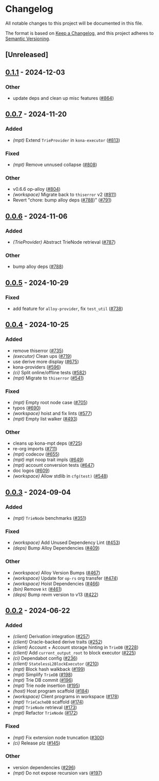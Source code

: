 # Changelog
All notable changes to this project will be documented in this file.

The format is based on [Keep a Changelog](https://keepachangelog.com/en/1.0.0/),
and this project adheres to [Semantic Versioning](https://semver.org/spec/v2.0.0.html).

## [Unreleased]

## [0.1.1](https://github.com/op-rs/kona/compare/kona-mpt-v0.1.0...kona-mpt-v0.1.1) - 2024-12-03

### Other

- update deps and clean up misc features ([#864](https://github.com/op-rs/kona/pull/864))

## [0.0.7](https://github.com/op-rs/kona/compare/kona-mpt-v0.0.6...kona-mpt-v0.0.7) - 2024-11-20

### Added

- *(mpt)* Extend `TrieProvider` in `kona-executor` ([#813](https://github.com/op-rs/kona/pull/813))

### Fixed

- *(mpt)* Remove unnused collapse ([#808](https://github.com/op-rs/kona/pull/808))

### Other

- v0.6.6 op-alloy ([#804](https://github.com/op-rs/kona/pull/804))
- *(workspace)* Migrate back to `thiserror` v2 ([#811](https://github.com/op-rs/kona/pull/811))
- Revert "chore: bump alloy deps ([#788](https://github.com/op-rs/kona/pull/788))" ([#791](https://github.com/op-rs/kona/pull/791))

## [0.0.6](https://github.com/op-rs/kona/compare/kona-mpt-v0.0.5...kona-mpt-v0.0.6) - 2024-11-06

### Added

- *(TrieProvider)* Abstract TrieNode retrieval ([#787](https://github.com/op-rs/kona/pull/787))

### Other

- bump alloy deps ([#788](https://github.com/op-rs/kona/pull/788))

## [0.0.5](https://github.com/op-rs/kona/compare/kona-mpt-v0.0.4...kona-mpt-v0.0.5) - 2024-10-29

### Fixed

- add feature for `alloy-provider`, fix `test_util` ([#738](https://github.com/op-rs/kona/pull/738))

## [0.0.4](https://github.com/op-rs/kona/compare/kona-mpt-v0.0.3...kona-mpt-v0.0.4) - 2024-10-25

### Added

- remove thiserror ([#735](https://github.com/op-rs/kona/pull/735))
- *(executor)* Clean ups ([#719](https://github.com/op-rs/kona/pull/719))
- use derive more display ([#675](https://github.com/op-rs/kona/pull/675))
- kona-providers ([#596](https://github.com/op-rs/kona/pull/596))
- *(ci)* Split online/offline tests ([#582](https://github.com/op-rs/kona/pull/582))
- *(mpt)* Migrate to `thiserror` ([#541](https://github.com/op-rs/kona/pull/541))

### Fixed

- *(mpt)* Empty root node case ([#705](https://github.com/op-rs/kona/pull/705))
- typos ([#690](https://github.com/op-rs/kona/pull/690))
- *(workspace)* hoist and fix lints ([#577](https://github.com/op-rs/kona/pull/577))
- *(mpt)* Empty list walker ([#493](https://github.com/op-rs/kona/pull/493))

### Other

- cleans up kona-mpt deps ([#725](https://github.com/op-rs/kona/pull/725))
- re-org imports ([#711](https://github.com/op-rs/kona/pull/711))
- *(mpt)* codecov ([#655](https://github.com/op-rs/kona/pull/655))
- *(mpt)* mpt noop trait impls ([#649](https://github.com/op-rs/kona/pull/649))
- *(mpt)* account conversion tests ([#647](https://github.com/op-rs/kona/pull/647))
- doc logos ([#609](https://github.com/op-rs/kona/pull/609))
- *(workspace)* Allow stdlib in `cfg(test)` ([#548](https://github.com/op-rs/kona/pull/548))

## [0.0.3](https://github.com/op-rs/kona/compare/kona-mpt-v0.0.2...kona-mpt-v0.0.3) - 2024-09-04

### Added
- *(mpt)* `TrieNode` benchmarks ([#351](https://github.com/op-rs/kona/pull/351))

### Fixed
- *(workspace)* Add Unused Dependency Lint ([#453](https://github.com/op-rs/kona/pull/453))
- *(deps)* Bump Alloy Dependencies ([#409](https://github.com/op-rs/kona/pull/409))

### Other
- *(workspace)* Alloy Version Bumps ([#467](https://github.com/op-rs/kona/pull/467))
- *(workspace)* Update for `op-rs` org transfer ([#474](https://github.com/op-rs/kona/pull/474))
- *(workspace)* Hoist Dependencies ([#466](https://github.com/op-rs/kona/pull/466))
- *(bin)* Remove `kt` ([#461](https://github.com/op-rs/kona/pull/461))
- *(deps)* Bump revm version to v13 ([#422](https://github.com/op-rs/kona/pull/422))

## [0.0.2](https://github.com/op-rs/kona/compare/kona-mpt-v0.0.1...kona-mpt-v0.0.2) - 2024-06-22

### Added
- *(client)* Derivation integration ([#257](https://github.com/op-rs/kona/pull/257))
- *(client)* Oracle-backed derive traits ([#252](https://github.com/op-rs/kona/pull/252))
- *(client)* Account + Account storage hinting in `TrieDB` ([#228](https://github.com/op-rs/kona/pull/228))
- *(client)* Add `current_output_root` to block executor ([#225](https://github.com/op-rs/kona/pull/225))
- *(ci)* Dependabot config ([#236](https://github.com/op-rs/kona/pull/236))
- *(client)* `StatelessL2BlockExecutor` ([#210](https://github.com/op-rs/kona/pull/210))
- *(mpt)* Block hash walkback ([#199](https://github.com/op-rs/kona/pull/199))
- *(mpt)* Simplify `TrieDB` ([#198](https://github.com/op-rs/kona/pull/198))
- *(mpt)* Trie DB commit ([#196](https://github.com/op-rs/kona/pull/196))
- *(mpt)* Trie node insertion ([#195](https://github.com/op-rs/kona/pull/195))
- *(host)* Host program scaffold ([#184](https://github.com/op-rs/kona/pull/184))
- *(workspace)* Client programs in workspace ([#178](https://github.com/op-rs/kona/pull/178))
- *(mpt)* `TrieCacheDB` scaffold ([#174](https://github.com/op-rs/kona/pull/174))
- *(mpt)* `TrieNode` retrieval ([#173](https://github.com/op-rs/kona/pull/173))
- *(mpt)* Refactor `TrieNode` ([#172](https://github.com/op-rs/kona/pull/172))

### Fixed
- *(mpt)* Fix extension node truncation ([#300](https://github.com/op-rs/kona/pull/300))
- *(ci)* Release plz ([#145](https://github.com/op-rs/kona/pull/145))

### Other
- version dependencies ([#296](https://github.com/op-rs/kona/pull/296))
- *(mpt)* Do not expose recursion vars ([#197](https://github.com/op-rs/kona/pull/197))
